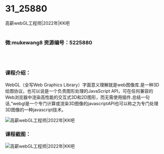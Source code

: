 # 31_25880
高薪webGL工程师|2022年|KK吧
<br/></br>
<h3>微:mukewang8 资源编号：5225880</h3>
<br/></br>
<h3>课程介绍：</h3>
<p><a title="查看与 WebGL 相关的文章" target="_blank">WebGL</a>（全写Web Graphics Library）字面意义理解就是web图像库.是一种3D绘图协议，也可以说是一个负责图形处理的JavaScript API，可在任何兼容的Web浏览器中渲染高性能的交互式3D和2D图形，而无需使用插件.总结一句话,“webgl是一个专门计算或渲染3D图像的javascriptAPI也可以称之为专门处理3D图像的一种javascript技术。</p>
<p><img src="https://www.ko996.com/wp-content/uploads/img/2022/08/1-72-300x155.png" alt="高薪webGL工程师|2022年|KK吧"></p>
<div class="info-desc">
<h3>课程截图：</h3>
<p><img src="https://www.ko996.com/wp-content/uploads/img/2022/08/2-64.png" alt="高薪webGL工程师|2022年|KK吧"></p>


			
</div>
